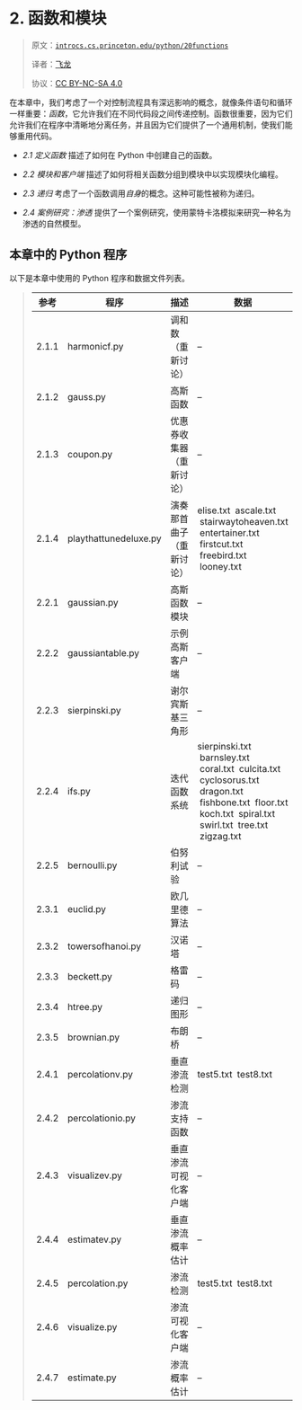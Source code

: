 # 2\. 函数和模块

> 原文：[`introcs.cs.princeton.edu/python/20functions`](https://introcs.cs.princeton.edu/python/20functions)
> 
> 译者：[飞龙](https://github.com/wizardforcel)
> 
> 协议：[CC BY-NC-SA 4.0](https://creativecommons.org/licenses/by-nc-sa/4.0/)


在本章中，我们考虑了一个对控制流程具有深远影响的概念，就像条件语句和循环一样重要：*函数*，它允许我们在不同代码段之间传递控制。函数很重要，因为它们允许我们在程序中清晰地分离任务，并且因为它们提供了一个通用机制，使我们能够重用代码。

+   *2.1 定义函数* 描述了如何在 Python 中创建自己的函数。

+   *2.2 模块和客户端* 描述了如何将相关函数分组到模块中以实现模块化编程。

+   *2.3 递归* 考虑了一个函数调用*自身*的概念。这种可能性被称为递归。

+   *2.4 案例研究：渗透* 提供了一个案例研究，使用蒙特卡洛模拟来研究一种名为渗透的自然模型。

## 本章中的 Python 程序

以下是本章中使用的 Python 程序和数据文件列表。

> | **参考** | **程序** | **描述** | **数据** |
> | --- | --- | --- | --- |
> | 2.1.1 | harmonicf.py | 调和数（重新讨论） | – |
> | 2.1.2 | gauss.py | 高斯函数 | – |
> | 2.1.3 | coupon.py | 优惠券收集器（重新讨论） | – |
> | 2.1.4 | playthattunedeluxe.py | 演奏那首曲子（重新讨论） | elise.txt  ascale.txt  stairwaytoheaven.txt  entertainer.txt  firstcut.txt  freebird.txt  looney.txt   |
> | 2.2.1 | gaussian.py | 高斯函数模块 | – |
> | 2.2.2 | gaussiantable.py | 示例高斯客户端 | – |
> | 2.2.3 | sierpinski.py | 谢尔宾斯基三角形 | – |
> | 2.2.4 | ifs.py | 迭代函数系统 | sierpinski.txt  barnsley.txt  coral.txt  culcita.txt  cyclosorus.txt  dragon.txt  fishbone.txt  floor.txt  koch.txt  spiral.txt  swirl.txt  tree.txt  zigzag.txt   |
> | 2.2.5 | bernoulli.py | 伯努利试验 | – |
> | 2.3.1 | euclid.py | 欧几里德算法 | – |
> | 2.3.2 | towersofhanoi.py | 汉诺塔 | – |
> | 2.3.3 | beckett.py | 格雷码 | – |
> | 2.3.4 | htree.py | 递归图形 | – |
> | 2.3.5 | brownian.py | 布朗桥 | – |
> | 2.4.1 | percolationv.py | 垂直渗流检测 | test5.txt  test8.txt   |
> | 2.4.2 | percolationio.py | 渗流支持函数 | – |
> | 2.4.3 | visualizev.py | 垂直渗流可视化客户端 | – |
> | 2.4.4 | estimatev.py | 垂直渗流概率估计 | – |
> | 2.4.5 | percolation.py | 渗流检测 | test5.txt  test8.txt   |
> | 2.4.6 | visualize.py | 渗流可视化客户端 | – |
> | 2.4.7 | estimate.py | 渗流概率估计 | – |
